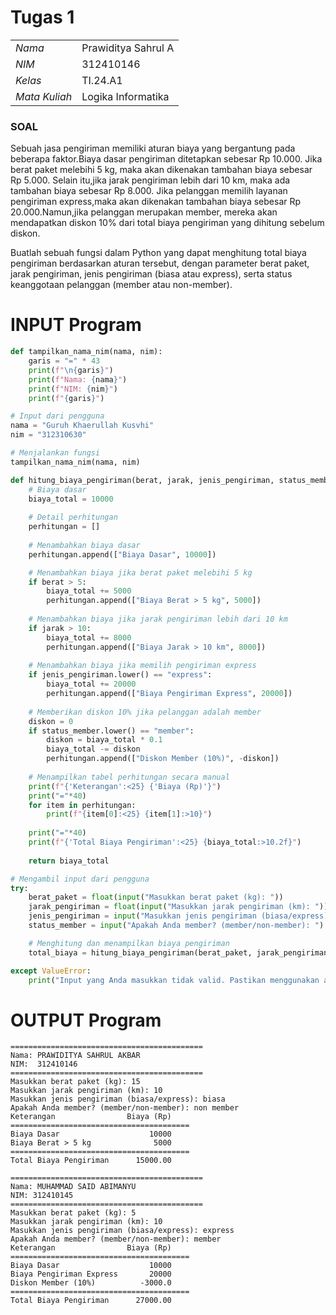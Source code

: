 # Tugas 1
|                |                    |
| -------------- | ------------------ |
|      _Nama_    | Prawiditya Sahrul A |
|      _NIM_     |      312410146     |
|     _Kelas_    |      TI.24.A1      |
|  _Mata Kuliah_ | Logika Informatika |
###
### SOAL
Sebuah jasa pengiriman memiliki aturan biaya yang bergantung pada beberapa faktor.Biaya dasar pengiriman ditetapkan
sebesar Rp 10.000.
Jika berat paket melebihi 5 kg, maka akan dikenakan tambahan biaya sebesar Rp 5.000.
Selain itu,jika jarak pengiriman lebih dari 
10 km, maka ada tambahan biaya sebesar Rp 8.000.
Jika pelanggan memilih layanan pengiriman express,maka akan dikenakan tambahan biaya 
sebesar
Rp 20.000.Namun,jika pelanggan merupakan member, mereka akan mendapatkan diskon 10% dari total biaya pengiriman yang dihitung sebelum diskon. 

Buatlah sebuah fungsi dalam Python yang dapat menghitung total biaya pengiriman berdasarkan aturan tersebut, dengan parameter berat paket, jarak pengiriman, jenis pengiriman (biasa atau express), serta status keanggotaan pelanggan (member atau non-member).
# INPUT Program
```python
def tampilkan_nama_nim(nama, nim):
    garis = "=" * 43
    print(f"\n{garis}")
    print(f"Nama: {nama}")
    print(f"NIM: {nim}")
    print(f"{garis}")

# Input dari pengguna
nama = "Guruh Khaerullah Kusvhi"
nim = "312310630"

# Menjalankan fungsi
tampilkan_nama_nim(nama, nim)

def hitung_biaya_pengiriman(berat, jarak, jenis_pengiriman, status_member):
    # Biaya dasar
    biaya_total = 10000
    
    # Detail perhitungan
    perhitungan = []
    
    # Menambahkan biaya dasar
    perhitungan.append(["Biaya Dasar", 10000])

    # Menambahkan biaya jika berat paket melebihi 5 kg
    if berat > 5:
        biaya_total += 5000
        perhitungan.append(["Biaya Berat > 5 kg", 5000])
    
    # Menambahkan biaya jika jarak pengiriman lebih dari 10 km
    if jarak > 10:
        biaya_total += 8000
        perhitungan.append(["Biaya Jarak > 10 km", 8000])
    
    # Menambahkan biaya jika memilih pengiriman express
    if jenis_pengiriman.lower() == "express":
        biaya_total += 20000
        perhitungan.append(["Biaya Pengiriman Express", 20000])
    
    # Memberikan diskon 10% jika pelanggan adalah member
    diskon = 0
    if status_member.lower() == "member":
        diskon = biaya_total * 0.1
        biaya_total -= diskon
        perhitungan.append(["Diskon Member (10%)", -diskon])
    
    # Menampilkan tabel perhitungan secara manual
    print(f"{'Keterangan':<25} {'Biaya (Rp)'}")
    print("="*40)
    for item in perhitungan:
        print(f"{item[0]:<25} {item[1]:>10}")
    
    print("="*40)
    print(f"{'Total Biaya Pengiriman':<25} {biaya_total:>10.2f}")
    
    return biaya_total

# Mengambil input dari pengguna
try:
    berat_paket = float(input("Masukkan berat paket (kg): "))
    jarak_pengiriman = float(input("Masukkan jarak pengiriman (km): "))
    jenis_pengiriman = input("Masukkan jenis pengiriman (biasa/express): ").lower()
    status_member = input("Apakah Anda member? (member/non-member): ").lower()

    # Menghitung dan menampilkan biaya pengiriman
    total_biaya = hitung_biaya_pengiriman(berat_paket, jarak_pengiriman, jenis_pengiriman, status_member)

except ValueError:
    print("Input yang Anda masukkan tidak valid. Pastikan menggunakan angka untuk berat dan jarak.")
```
# OUTPUT Program
```
===========================================
Nama: PRAWIDITYA SAHRUL AKBAR
NIM:  312410146
===========================================
Masukkan berat paket (kg): 15
Masukkan jarak pengiriman (km): 10
Masukkan jenis pengiriman (biasa/express): biasa
Apakah Anda member? (member/non-member): non member
Keterangan                Biaya (Rp)
========================================
Biaya Dasar                    10000
Biaya Berat > 5 kg              5000
========================================
Total Biaya Pengiriman      15000.00

===========================================
Nama: MUHAMMAD SAID ABIMANYU
NIM: 312410145
===========================================
Masukkan berat paket (kg): 5
Masukkan jarak pengiriman (km): 10
Masukkan jenis pengiriman (biasa/express): express
Apakah Anda member? (member/non-member): member
Keterangan                Biaya (Rp)
========================================
Biaya Dasar                    10000
Biaya Pengiriman Express       20000
Diskon Member (10%)          -3000.0
========================================
Total Biaya Pengiriman      27000.00
```
